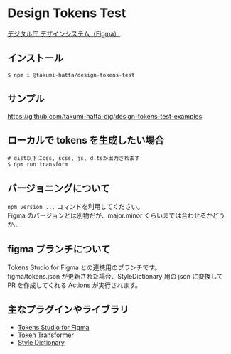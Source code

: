 # Design Tokens Test

[デジタル庁 デザインシステム（Figma）](https://www.figma.com/@jpdigitalagency)

## インストール

```
$ npm i @takumi-hatta/design-tokens-test
```

## サンプル

https://github.com/takumi-hatta-dig/design-tokens-test-examples

## ローカルで tokens を生成したい場合

```
# dist以下にcss, scss, js, d.tsが出力されます
$ npm run transform
```

## バージョニングについて

`npm version ...` コマンドを利用してください。  
Figma のバージョンとは別物だが、major.minor くらいまでは合わせるかどうか...

## figma ブランチについて

Tokens Studio for Figma との連携用のブランチです。  
figma/tokens.json が更新された場合、StyleDictionary 用の json に変換して PR を作成してくれる Actions が実行されます。

## 主なプラグインやライブラリ

- [Tokens Studio for Figma](https://github.com/tokens-studio/figma-plugin)
- [Token Transformer](https://github.com/tokens-studio/figma-plugin/tree/main/token-transformer)
- [Style Dictionary](https://github.com/amzn/style-dictionary)
